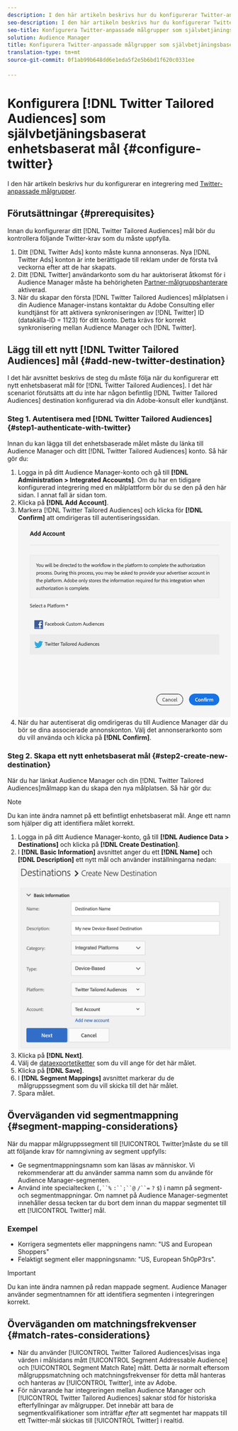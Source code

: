 ```yaml
---
description: I den här artikeln beskrivs hur du konfigurerar Twitter-anpassade målgrupper för både nya och befintliga integreringar.
seo-description: I den här artikeln beskrivs hur du konfigurerar Twitter-anpassade målgrupper för både nya och befintliga integreringar.
seo-title: Konfigurera Twitter-anpassade målgrupper som självbetjäningsbaserade enhetsbaserade mål
solution: Audience Manager
title: Konfigurera Twitter-anpassade målgrupper som självbetjäningsbaserade enhetsbaserade mål
translation-type: tm+mt
source-git-commit: 0f1ab99b648dd6e1eda5f2e5b6bd1f620c0331ee

---
```



# Konfigurera [!DNL Twitter Tailored Audiences] som självbetjäningsbaserat enhetsbaserat mål {#configure-twitter}

I den här artikeln beskrivs hur du konfigurerar en integrering med [Twitter-anpassade målgrupper](https://business.twitter.com/en/targeting/tailored-audiences.html).

## Förutsättningar {#prerequisites}

Innan du konfigurerar ditt [!DNL Twitter Tailored Audiences] mål bör du kontrollera följande Twitter-krav som du måste uppfylla.

1. Ditt [!DNL Twitter Ads] konto måste kunna annonseras. Nya [!DNL Twitter Ads] konton är inte berättigade till reklam under de första två veckorna efter att de har skapats.
2. Ditt [!DNL Twitter] användarkonto som du har auktoriserat åtkomst för i Audience Manager måste ha behörigheten [Partner-målgruppshanterare](https://business.twitter.com/en/help/troubleshooting/multi-user-login-faq.html#accesslevels) aktiverad.
3. När du skapar den första [!DNL Twitter Tailored Audiences] målplatsen i din Audience Manager-instans kontaktar du Adobe Consulting eller kundtjänst för att aktivera synkroniseringen av [!DNL Twitter] ID (datakälla-ID = 1123) för ditt konto. Detta krävs för korrekt synkronisering mellan Audience Manager och [!DNL Twitter].

## Lägg till ett nytt [!DNL Twitter Tailored Audiences] mål {#add-new-twitter-destination}

I det här avsnittet beskrivs de steg du måste följa när du konfigurerar ett nytt enhetsbaserat mål för [!DNL Twitter Tailored Audiences]. I det här scenariot förutsätts att du inte har någon befintlig [!DNL Twitter Tailored Audiences] destination konfigurerad via din Adobe-konsult eller kundtjänst.

### Steg 1. Autentisera med [!DNL Twitter Tailored Audiences]{#step1-authenticate-with-twitter}

Innan du kan lägga till det enhetsbaserade målet måste du länka till Audience Manager och ditt [!DNL Twitter Tailored Audiences] konto. Så här gör du:

1. Logga in på ditt Audience Manager-konto och gå till **[!DNL Administration > Integrated Accounts]**. Om du har en tidigare konfigurerad integrering med en målplattform bör du se den på den här sidan. I annat fall är sidan tom.
1. Klicka på **[!DNL Add Account]**.
1. Markera [!DNL Twitter Tailored Audiences] och klicka för **[!DNL Confirm]** att omdirigeras till autentiseringssidan.                     ![integrerade plattformar](assets/dbd-integrated-platforms.png)
1. När du har autentiserat dig omdirigeras du till Audience Manager där du bör se dina associerade annonskonton. Välj det annonserarkonto som du vill använda och klicka på **[!DNL Confirm]**.

### Steg 2. Skapa ett nytt enhetsbaserat mål {#step2-create-new-destination}

När du har länkat Audience Manager och din [!DNL Twitter Tailored Audiences]målmapp kan du skapa den nya målplatsen. Så här gör du:

>[!NOTE]
>
>Du kan inte ändra namnet på ett befintligt enhetsbaserat mål. Ange ett namn som hjälper dig att identifiera målet korrekt.

1. Logga in på ditt Audience Manager-konto, gå till **[!DNL Audience Data > Destinations]** och klicka på **[!DNL Create Destination]**.
1. I **[!DNL Basic Information]** avsnittet anger du ett **[!DNL Name]** och **[!DNL Description]** ett nytt mål och använder inställningarna nedan: ![inställningar](assets/dbd-new-basic.png)
1. Klicka på **[!DNL Next]**.
1. Välj de [dataexportetiketter](/help/using/features/data-export-controls.md#controls-labels) som du vill ange för det här målet.
1. Klicka på **[!DNL Save]**.
1. I **[!DNL Segment Mappings]** avsnittet markerar du de målgruppssegment som du vill skicka till det här målet.
1. Spara målet.

<!--
## Update Existing Twitter Integrations To Self-Service Administration {#update-existing-twitter-integrations}

To improve the user experience and streamline the configuration process, we are upgrading the [!DNL Twitter Tailored Audiences] integration to a self-service model, where you can perform the configuration yourself, from the Audience Manager UI. This section describes the steps you need to take to update your existing Twitter integration.

>[!IMPORTANT]
>
>The steps described below only apply if you have an existing integration with [!DNL Twitter Tailored Audiences], configured by an Audience Manager consultant or Customer Care.
> See item number 3 in [Prerequisites](#prerequisites) before migrating your [!DNL Twitter Tailored Audiences] to the self-service model.

Follow the steps below to migrate your existing [!DNL Twitter Tailored Audiences] destination to the self-service model.

1. Log in to your Audience Manager account and go to **[!DNL Administration > Integrated Accounts]**.
2. Click **[!DNL Add Account]**.
3. Select [!DNL Twitter Tailored Audiences] and click **[!DNL Confirm]** to be redirected to the authentication page. ![integrated-platforms](assets/dbd-integrated-platforms.png)
4. Once you've authenticated with your [!DNL Twitter] account, you are redirected to Audience Manager where you should see your associated advertiser accounts. Select the advertiser account that you want to use and click **[!DNL Confirm]**.
5. Go to **[!UICONTROL Audience Data]** > **[!UICONTROL Destinations]** and click the Twitter destination that you need to configure.
6. Click **[!UICONTROL Edit]**. In the **[!UICONTROL Basic Information]** section, click the **[!UICONTROL Integrated Account]** drop-down menu and select the [!DNL Twitter] account that you have authenticated with at Step 4.
7. **[!UICONTROL Save]** the destination.

## Validating the Migration to Self-Service Administration {#migration-validation}

The complete migration of existing [!DNL Twitter] integrations to self-service administration can take up to 7 days. Once the migration is complete, Audience Manager shows you a notification in the UI.

You will also see a new set of audiences in your [!DNL Twitter] account, with their names prefixed by [[!DNL Adobe DMP Audience]]. Please allow up to 7 days for the audience population to be completely backfilled. Once the migration is complete, you should use these new audiences instead of the old ones. -->

## Överväganden vid segmentmappning {#segment-mapping-considerations}

När du mappar målgruppssegment till [!UICONTROL Twitter]måste du se till att följande krav för namngivning av segment uppfylls:

* Ge segmentmappningsnamn som kan läsas av människor. Vi rekommenderar att du använder samma namn som du använde för Audience Manager-segmenten.
* Använd inte specialtecken (`,``%` `:``;``@` `/``=` `?` `$`) i namn på segment- och segmentmappningar. Om namnet på Audience Manager-segmentet innehåller dessa tecken tar du bort dem innan du mappar segmentet till ett [!UICONTROL Twitter] mål.

### Exempel

* Korrigera segmentets eller mappningens namn: &quot;US and European Shoppers&quot;
* Felaktigt segment eller mappningsnamn: &quot;US, European 5h0pP3rs&quot;.

>[!IMPORTANT]
>
>Du kan inte ändra namnen på redan mappade segment. Audience Manager använder segmentnamnen för att identifiera segmenten i integreringen korrekt.

## Överväganden om matchningsfrekvenser {#match-rates-considerations}

* När du använder [!UICONTROL Twitter Tailored Audiences]visas inga värden i målsidans mått [!UICONTROL Segment Addressable Audience] och [!UICONTROL Segment Match Rate] mått. Detta är normalt eftersom målgruppsmatchning och matchningsfrekvenser för detta mål hanteras och hanteras av [!UICONTROL Twitter], inte av Adobe.
* För närvarande har integreringen mellan Audience Manager och [!UICONTROL Twitter Tailored Audiences] saknar stöd för historiska efterfyllningar av målgrupper. Det innebär att bara de segmentkvalifikationer som inträffar *efter* att segmentet har mappats till ett Twitter-mål skickas till [!UICONTROL Twitter] i realtid.
